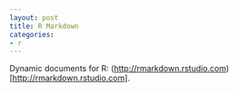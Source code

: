 ```yaml
---
layout: post
title: R Markdown
categories:
- r
---
```


Dynamic documents for R: (http://rmarkdown.rstudio.com)[http://rmarkdown.rstudio.com].